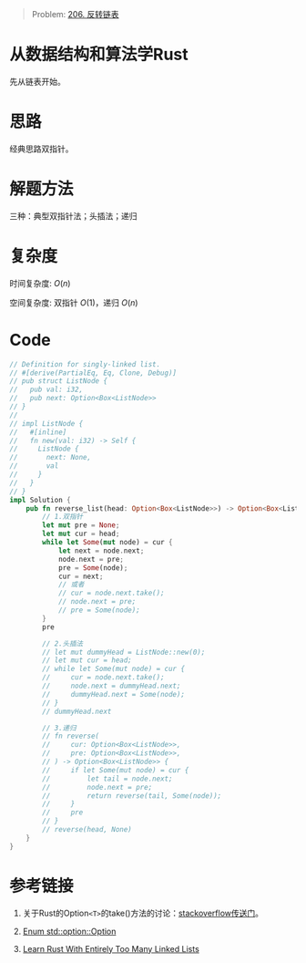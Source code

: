 > Problem: [206. 反转链表](https://leetcode.cn/problems/reverse-linked-list/description/)

# 从数据结构和算法学Rust

先从链表开始。

# 思路

经典思路双指针。

# 解题方法

三种：典型双指针法；头插法；递归

# 复杂度

时间复杂度: $O(n)$

空间复杂度: 双指针 $O(1)$，递归 $O(n)$

# Code

```rust
// Definition for singly-linked list.
// #[derive(PartialEq, Eq, Clone, Debug)]
// pub struct ListNode {
//   pub val: i32,
//   pub next: Option<Box<ListNode>>
// }
//
// impl ListNode {
//   #[inline]
//   fn new(val: i32) -> Self {
//     ListNode {
//       next: None,
//       val
//     }
//   }
// }
impl Solution {
    pub fn reverse_list(head: Option<Box<ListNode>>) -> Option<Box<ListNode>> {
        // 1.双指针
        let mut pre = None;
        let mut cur = head;
        while let Some(mut node) = cur {
            let next = node.next;
            node.next = pre;
            pre = Some(node);
            cur = next;
            // 或者
            // cur = node.next.take();
            // node.next = pre;
            // pre = Some(node);
        }
        pre

        // 2.头插法
        // let mut dummyHead = ListNode::new(0);
        // let mut cur = head;
        // while let Some(mut node) = cur {
        //     cur = node.next.take();
        //     node.next = dummyHead.next;
        //     dummyHead.next = Some(node);
        // }
        // dummyHead.next

        // 3.递归
        // fn reverse(
        //     cur: Option<Box<ListNode>>,
        //     pre: Option<Box<ListNode>>,
        // ) -> Option<Box<ListNode>> {
        //     if let Some(mut node) = cur {
        //         let tail = node.next;
        //         node.next = pre;
        //         return reverse(tail, Some(node));
        //     }
        //     pre
        // }
        // reverse(head, None)
    }
}

```

# 参考链接

1. 关于Rust的Option`<T>`的take()方法的讨论：[stackoverflow传送门](https://stackoverflow.com/questions/57193489/why-do-we-need-to-call-take-for-optiont-variable)。

2. [Enum std::option::Option](https://doc.rust-lang.org/std/option/enum.Option.html#)

3. [Learn Rust With Entirely Too Many Linked Lists](https://rust-unofficial.github.io/too-many-lists/index.html)
